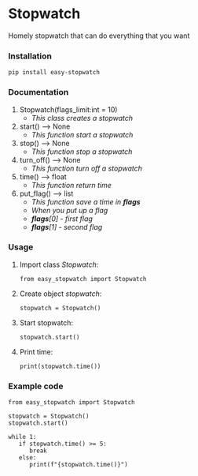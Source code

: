 # Stopwatch

Homely stopwatch that can do everything that you want

### Installation

```
pip install easy-stopwatch
```

### Documentation

1. Stopwatch(flags_limit:int = 10)
   - _This class creates a stopwatch_
2. start() --> None
   - _This function start a stopwatch_
3. stop() --> None
   - _This function stop a stopwatch_
4. turn_off() --> None
   - _This function turn off a stopwatch_
5. time() --> float
   - _This function return time_
6. put_flag() --> list
   - _This function save a time in **flags**_
   - _When you put up a flag_
   - _**flags**[0] - first flag_
   - _**flags**[1] - second flag_

### Usage

1. Import class _Stopwatch_:
   ```
   from easy_stopwatch import Stopwatch
   ```
2. Create object _stopwatch_:
   ```
   stopwatch = Stopwatch()
   ```
3. Start stopwatch:
   ```
   stopwatch.start()
   ```
4. Print time:
   ```
   print(stopwatch.time())
   ```

### Example code

```
from easy_stopwatch import Stopwatch

stopwatch = Stopwatch()
stopwatch.start()

while 1:
   if stopwatch.time() >= 5:
      break
   else:
      print(f"{stopwatch.time()}")
```
